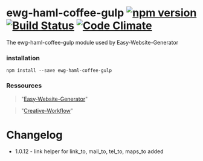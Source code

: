 # ewg-haml-coffee-gulp [![npm version](https://badge.fury.io/js/ewg-haml-coffee-gulp.svg)](https://badge.fury.io/js/ewg-haml-coffee-gulp) [![Build Status](https://travis-ci.org/easy-website-generator/ewg-haml-coffee-gulp.svg?branch=master)](https://travis-ci.org/easy-website-generator/ewg-haml-coffee-gulp) [![Code Climate](https://codeclimate.com/github/easy-website-generator/ewg-haml-coffee-gulp/badges/gpa.svg)](https://codeclimate.com/github/easy-website-generator/ewg-haml-coffee-gulp)


The ewg-haml-coffee-gulp module used by Easy-Website-Generator

### installation
``npm install --save ewg-haml-coffee-gulp``

### Ressources
> "[Easy-Website-Generator](https://github.com/easy-website-generator/)"

> "[Creative-Workflow](http://www.creative-workflow.berlin/company.html)"

# Changelog
  * 1.0.12 - link helper for link_to, mail_to, tel_to, maps_to added
